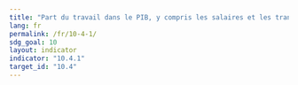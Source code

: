 ```yaml
---
title: "Part du travail dans le PIB, y compris les salaires et les transferts sociaux"
lang: fr
permalink: /fr/10-4-1/
sdg_goal: 10
layout: indicator
indicator: "10.4.1"
target_id: "10.4"
---
```



